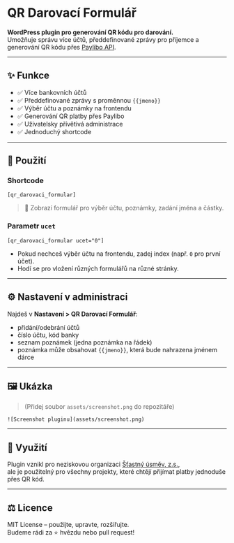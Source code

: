 # QR Darovací Formulář

**WordPress plugin pro generování QR kódu pro darování.**  
Umožňuje správu více účtů, předdefinované zprávy pro příjemce a generování QR kódu přes [Paylibo API](https://api.paylibo.com/).

---

## ✨ Funkce

- ✅ Více bankovních účtů
- ✅ Předdefinované zprávy s proměnnou `{{jmeno}}`
- ✅ Výběr účtu a poznámky na frontendu
- ✅ Generování QR platby přes Paylibo
- ✅ Uživatelsky přívětivá administrace
- ✅ Jednoduchý shortcode

---

## 🔧 Použití

### Shortcode

```
[qr_darovaci_formular]
```

> 📌 Zobrazí formulář pro výběr účtu, poznámky, zadání jména a částky.

### Parametr `ucet`

```
[qr_darovaci_formular ucet="0"]
```

- Pokud nechceš výběr účtu na frontendu, zadej index (např. `0` pro první účet).
- Hodí se pro vložení různých formulářů na různé stránky.

---

## ⚙️ Nastavení v administraci

Najdeš v **Nastavení > QR Darovací Formulář**:

- přidání/odebrání účtů
- číslo účtu, kód banky
- seznam poznámek (jedna poznámka na řádek)
- poznámka může obsahovat `{{jmeno}}`, která bude nahrazena jménem dárce

---

## 🖼️ Ukázka

> (Přidej soubor `assets/screenshot.png` do repozitáře)

```
![Screenshot pluginu](assets/screenshot.png)
```

---

## 🧠 Využití

Plugin vznikl pro neziskovou organizaci [Šťastný úsměv, z.s.](https://stastny-usmev.cz),  
ale je použitelný pro všechny projekty, které chtějí přijímat platby jednoduše přes QR kód.

---


## ⚖️ Licence

MIT License – použijte, upravte, rozšiřujte.  
Budeme rádi za ⭐ hvězdu nebo pull request!
